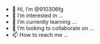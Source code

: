 - 👋 Hi, I’m @910306fg
- 👀 I’m interested in ...
- 🌱 I’m currently learning ...
- 💞️ I’m looking to collaborate on ...
- 📫 How to reach me ...

<!---
910306fg/910306fg is a ✨ special ✨ repository because its `README.md` (this file) appears on your GitHub profile.
You can click the Preview link to take a look at your changes.
--->
